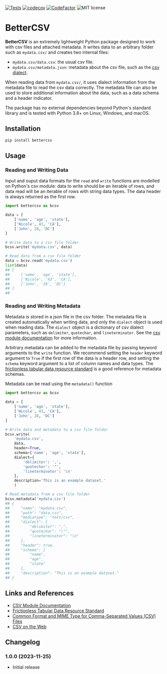 
[![Tests](https://github.com/OlivierBinette/BetterCSV/actions/workflows/test.yml/badge.svg)](https://github.com/OlivierBinette/BetterCSV/actions/workflows/test.yml)
[![codecov](https://codecov.io/gh/OlivierBinette/BetterCSV/graph/badge.svg?token=YHS28KEJB9)](https://codecov.io/gh/OlivierBinette/BetterCSV)
[![CodeFactor](https://www.codefactor.io/repository/github/olivierbinette/bettercsv/badge)](https://www.codefactor.io/repository/github/olivierbinette/bettercsv)
![MIT license](https://img.shields.io/badge/License-MIT-blue.svg)


# BetterCSV

**BetterCSV** is an extremely lightweight Python package designed to work with csv files and attached metadata. It writes data to an arbitrary folder such as `mydata.csv/` and creates two internal files: 

- `mydata.csv/data.csv`: the usual csv file.
- `mydata.csv/metadata.json`: metadata about the csv file, such as the [csv dialect](https://docs.python.org/3/library/csv.html#csv-fmt-params).

When reading data from `mydata.csv/`, it uses dialect information from the metadata file to read the csv data correctly. The metadata file can also be used to store additional information about the data, such as a data schema and a header indicator.

The package has no external dependencies beyond Python's standard library and is tested with Python 3.8+ on Linux, Windows, and macOS.

## Installation

```bash 
pip install bettercsv
```

## Usage

### Reading and Writing Data

Input and ouput data formats for the `read` and `write` functions are modelled on Python's csv module: data to write should be an iterable of rows, and data read will be an iterable of rows with string data types. The data header is always returned as the first row.

```python
import bettercsv as bcsv

data = [
    ['name', 'age', 'state'],
    ['Nicole', 43, 'CA'],
    ['John', 28, 'DC']
]

# Write data to a csv file folder
bcsv.write('mydata.csv', data)

# Read data from a csv file folder
data = bcsv.read('mydata.csv')
list(data)
## [
##     ['name', 'age', 'state'],
##     ['Nicole', '43', 'CA'],
##     ['John', '28', 'DC']
## ]
## 
```

### Reading and Writing Metadata

Metadata is stored in a json file in the csv folder. The metadata file is created automatically when writing data, and only the `dialect` object is used when reading data. The `dialect` object is a dictionary of csv dialect parameters, such as `delimiter`, `quotechar`, and `lineterminator`. See the [csv module documentation](https://docs.python.org/3/library/csv.html#csv-fmt-params) for more information.

Arbitrary metadata can be added to the metadata file by passing keyword arguments to the `write` function. We recommend setting the `header` keyword argument to `True` if the first row of the data is a header row, and setting the `schema` keyword argument to a list of column names and data types. The [frictionless tabular data resource standard](https://specs.frictionlessdata.io/) is a good reference for metadata schemas.

Metadata can be read using the `metadata()` function

```python
import bettercsv as bcsv

data = [
    ['name', 'age', 'state'],
    ['Nicole', 43, 'CA'],
    ['John', 28, 'DC']
]

# Write data and metadata to a csv file folder
bcsv.write(
    'mydata.csv', 
    data, 
    header=True, 
    schema=['name', 'age', 'state'],
    dialect={
        'delimiter': ',',
        'quotechar': '"',
        'lineterminator': '\n'
    },
    description='This is an example dataset.'
    )

# Read metadata from a csv file folder
bcsv.metadata('mydata.csv')
## {
##     "name": "mydata.csv",
##     "path": "data.csv",
##     "mediatype": "text/csv",
##     "dialect": {
##         "delimiter": ",",
##         "quotechar": "\"",
##         "lineterminator": "\n"
##     },
##     "header": true,
##     "schema": [
##         "name",
##         "age",
##         "state"
##     ],
##     "description": "This is an example dataset."
## }
```

## Links and References

- [CSV Module Documentation](https://docs.python.org/3/library/csv.html)
- [Frictionless Tabular Data Resource Standard](https://specs.frictionlessdata.io/tabular-data-resource/)
- [Common Format and MIME Type for Comma-Separated Values (CSV) Files](https://www.rfc-editor.org/rfc/rfc4180)
- [CSV on the Web](https://csvw.org/)


## Changelog

### 1.0.0 (2023-11-25)

- Initial release
